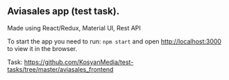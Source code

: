 ## Aviasales app (test task). 
Made using React/Redux, Material UI, Rest API

To start the app you need to run: `npm start` and open [http://localhost:3000](http://localhost:3000) to view it in the browser.

Task: https://github.com/KosyanMedia/test-tasks/tree/master/aviasales_frontend
